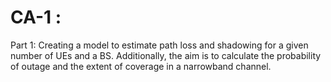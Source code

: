 # CA-1 :
 Part 1: Creating a model to estimate path loss and shadowing for a given number of UEs and a BS. Additionally, the aim is to calculate the probability of outage and the extent of coverage in a narrowband channel.

